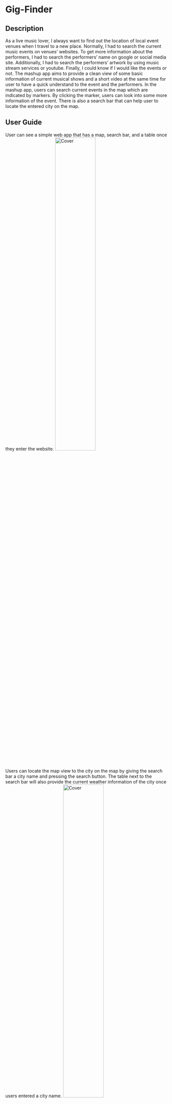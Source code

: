 # Gig-Finder
## Description
As a live music lover, I always want to find out the location of local event venues when I travel to a new place. 
Normally, I had to search the current music events on venues’ websites. To get more information about the performers, I had to search the performers’ name on google or social media site. Additionally, I had to search the performers’ artwork by using music stream services or youtube. Finally, I could know if I would like the events or not.
The mashup app aims to provide a clean view of some basic information of current musical shows and a short video at the same time for user to have a quick understand to the event and the performers. In the mashup app, users can search current events in the map which are indicated by markers. By clicking the marker, users can look into some more information of the event. There is also a search bar that can help user to locate the entered city on the map.

## User Guide
User can see a simple web app that has a map, search bar, and a table once they enter the website.
<img src="https://user-images.githubusercontent.com/115144351/213116309-c6851905-aa6a-4995-ad95-127d7b0fe6f9.png" alt="Cover" width="50%"/>

Users can locate the map view to the city on the map by giving the search bar a city name and pressing the search button. The table next to the search bar will also provide the current weather information of the city once users entered a city name. 
<img src="https://user-images.githubusercontent.com/115144351/213116354-68955050-fedc-491b-bc95-f22161b02f27.png" alt="Cover" width="50%"/>

The map displays 500 current concert events as map markers worldwide. Users can get detailed information of the event and a youtube link of the performers by clicking the marker.
<img src="https://user-images.githubusercontent.com/115144351/213116382-0439f4f6-d7f0-43e8-9e3f-2e3048c1d6a4.png" alt="Cover" width="50%"/>
